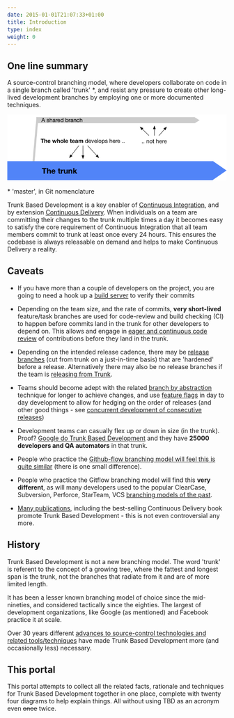 ```yaml
---
date: 2015-01-01T21:07:33+01:00
title: Introduction
type: index
weight: 0
---
```


<!-- print <h1 style="color: white; padding: 32px 20px 72px; background-image:url(/images/LogoSlim.png); background-repeat: no-repeat; background-size: cover"><span style="background-color: #5677fc">Introduction</span></h1> print -->


## One line summary

A source-control branching model, where developers collaborate on code in a single branch called 'trunk' *,
and resist any pressure to create other long-lived development branches by employing one or more documented techniques.

![](trunk1.png)

 &ast; 'master', in Git nomenclature

Trunk Based Development is a key enabler of [Continuous Integration](/continuous-integration/), and by extension
[Continuous Delivery](/continuous-delivery/). When individuals on a team are committing their changes to the trunk
multiple times a day it becomes easy to satisfy the core requirement of Continuous Integration that all team
members commit to trunk at least once every 24 hours. This ensures the codebase is always releasable on demand
and helps to make Continuous Delivery a reality.

## Caveats

- If you have more than a couple of developers on the project, you are going to need a hook up a
  [build server](/continuous-integration/) to verify their commits

- Depending on the team size, and the rate of commits, **very short-lived** feature/task branches are used for
  code-review and build checking (CI) to happen before commits land in the trunk for other developers to depend on.
  This allows and engage in [eager and continuous code review](/continuous-review/) of contributions before they land
  in the trunk.

- Depending on the intended release cadence, there may be [release branches](/branch-for-release/) (cut from trunk on
  a just-in-time basis) that are 'hardened' before a release. Alternatively there may also be no release branches if
  the team is [releasing from Trunk](/release-from-trunk/).

- Teams should become adept with the related [branch by abstraction](/branch-by-abstraction/) technique for longer
  to achieve changes, and use [feature flags](/feature-flags/) in day to day development to allow for hedging on
  the order of releases (and other good things - see [concurrent development of consecutive releases](/concurrent-development-of-consecutive-releases/))

- Development teams can casually flex up or down in size (in the trunk). Proof? [Google do Trunk Based Development](/game-changers/index.html#google-revealing-their-monorepo-trunk-2016) and
  they have **25000 developers and QA automators** in that trunk.

- People who practice the [Github-flow branching model will feel this is quite similar](/alternative-branching-models/index.html#github-flow)
  (there is one small difference).

- People who practice the Gitflow branching model will find this **very different**, as will many developers used to
  the popular ClearCase, Subversion, Perforce, StarTeam, VCS [branching models of the past](/alternative-branching-models/index.html#legacy-branching-models).

- [Many publications](/publications/), including the best-selling Continuous Delivery book promote Trunk Based 
  Development - this is not even controversial any more.

## History

Trunk Based Development is not a new branching model. The word 'trunk' is referent to the concept of a growing tree,
where the fattest and longest span is the trunk, not the branches that radiate from it and are of more limited length.

It has been a lesser known branching model of choice since the mid-nineties, and considered tactically since the eighties.
The largest of development organizations, like Google (as mentioned) and Facebook practice it at scale.

Over 30 years different [advances to source-control technologies and related tools/techniques](/game-changers/) have made
Trunk Based Development more (and occasionally less) necessary.

## This portal

This portal attempts to collect all the related facts, rationale and techniques for Trunk Based Development together
in one place, complete with twenty four diagrams to help explain things. All without using TBD as an acronym
even ~~once~~ twice.
